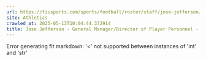```yaml
---
url: https://fiusports.com/sports/football/roster/staff/jose-jefferson/322
site: Athletics
crawled_at: 2025-05-13T10:04:44.372914
title: Jose Jefferson - General Manager/Director of Player Personnel - Football Support Staff - FIU Athletics
---
```


Error generating fit markdown: '<' not supported between instances of 'int' and 'str'